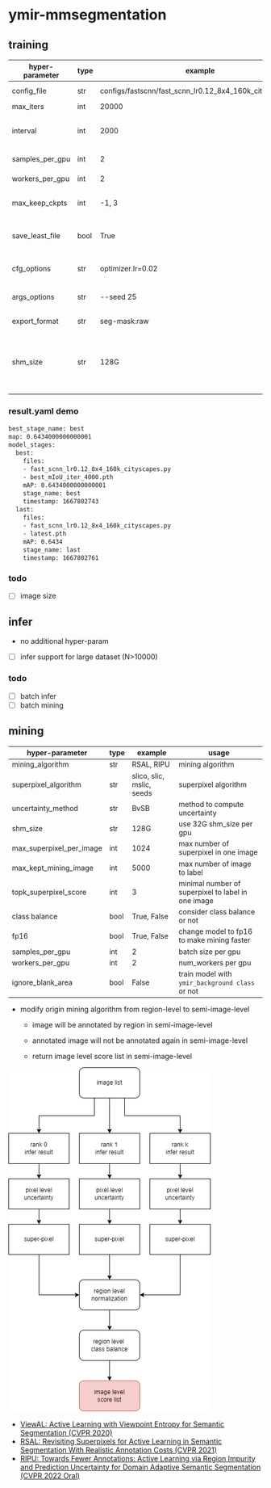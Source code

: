 # ymir-mmsegmentation

## training

| hyper-parameter | type | example | usage |
| - | - | - | - |
| config_file | str | configs/fastscnn/fast_scnn_lr0.12_8x4_160k_cityscapes.py | the basic config file |
| max_iters | int | 20000 | training iters |
| interval | int | 2000 | evaluation and checkpoint interval |
| samples_per_gpu | int | 2 | batch size per gpu |
| workers_per_gpu | int | 2 | num_workers per gpu |
| max_keep_ckpts | int | -1, 3 | the number of saved weight file |
| save_least_file | bool | True | save all the weight file or last weight file only |
| cfg_options | str | optimizer.lr=0.02 | view utils/train.py for detail |
| args_options | str | --seed 25 | view utils/train.py for detail |
| export_format | str | seg-mask:raw | view ymir for detail |
| shm_size | str | 128G | share memory for docker container, recommand 128G for 4 gpu|

### result.yaml demo

```
best_stage_name: best
map: 0.6434000000000001
model_stages:
  best:
    files:
    - fast_scnn_lr0.12_8x4_160k_cityscapes.py
    - best_mIoU_iter_4000.pth
    mAP: 0.6434000000000001
    stage_name: best
    timestamp: 1667802743
  last:
    files:
    - fast_scnn_lr0.12_8x4_160k_cityscapes.py
    - latest.pth
    mAP: 0.6434
    stage_name: last
    timestamp: 1667802761
```

### todo
- [ ] image size

## infer
- no additional hyper-param
- [ ] infer support for large dataset (N>10000)

### todo
- [ ] batch infer
- [ ] batch mining

## mining

| hyper-parameter | type | example | usage |
| - | - | - | - |
| mining_algorithm | str | RSAL, RIPU | mining algorithm |
| superpixel_algorithm | str | slico, slic, mslic, seeds | superpixel algorithm |
| uncertainty_method | str | BvSB | method to compute uncertainty |
| shm_size | str | 128G | use 32G shm_size per gpu |
| max_superpixel_per_image | int | 1024 | max number of superpixel in one image |
| max_kept_mining_image | int | 5000 | max number of image to label |
| topk_superpixel_score | int | 3 | minimal number of superpixel to label in one image |
| class balance | bool | True, False | consider class balance or not |
| fp16 | bool | True, False | change model to fp16 to make mining faster |
| samples_per_gpu | int | 2 | batch size per gpu |
| workers_per_gpu | int | 2 | num_workers per gpu |
| ignore_blank_area | bool | False | train model with `ymir_background class` or not |


- modify origin mining algorithm from region-level to semi-image-level

  - image will be annotated by region in semi-image-level

  - annotated image will not be annotated again in semi-image-level

  - return image level score list in semi-image-level

![](./seg-miner.png)

- [ViewAL: Active Learning with Viewpoint Entropy for Semantic Segmentation (CVPR 2020)](https://github.com/nihalsid/ViewAL)
- [RSAL: Revisiting Superpixels for Active Learning in Semantic Segmentation With Realistic Annotation Costs (CVPR 2021)](https://github.com/cailile/Revisiting-Superpixels-for-Active-Learning)
- [RIPU: Towards Fewer Annotations: Active Learning via Region Impurity and  Prediction Uncertainty for Domain Adaptive Semantic Segmentation (CVPR 2022 Oral)](https://github.com/BIT-DA/RIPU)
